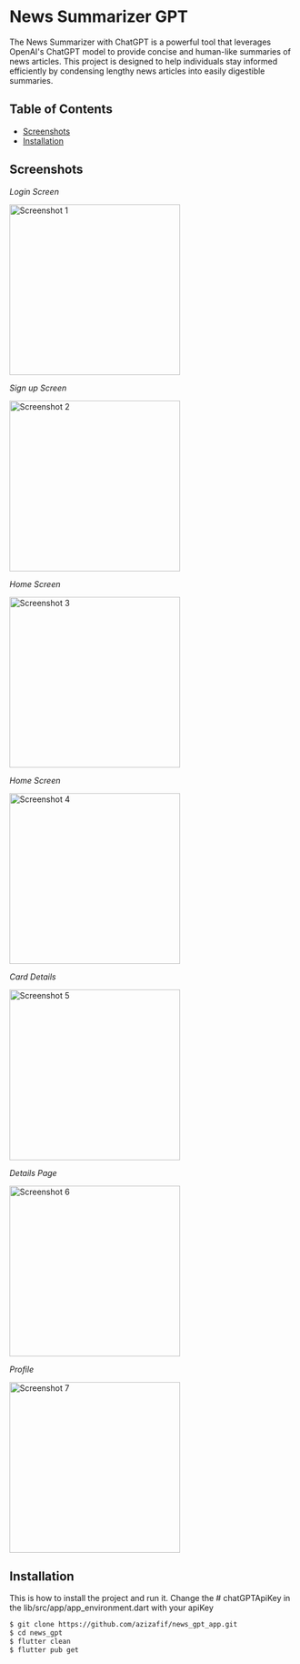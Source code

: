# News Summarizer GPT

The News Summarizer with ChatGPT is a powerful tool that leverages OpenAI's ChatGPT model to provide concise and human-like summaries of news articles. This project is designed to help individuals stay informed efficiently by condensing lengthy news articles into easily digestible summaries.


## Table of Contents

- [Screenshots](#screenshots)
- [Installation](#installation)


## Screenshots

*Login Screen*


<img src="screenshots/screen-1.png" width="300" alt="Screenshot 1">




*Sign up Screen*

<img src="screenshots/screen-2.png" width="300" alt="Screenshot 2">


*Home Screen*

<img src="screenshots/screen-3.png" width="300" alt="Screenshot 3">




*Home Screen*

<img src="screenshots/screen-4.png" width="300" alt="Screenshot 4">




*Card Details*

<img src="screenshots/screen-5.png" width="300" alt="Screenshot 5">



*Details Page*

<img src="screenshots/screen-6.png" width="300" alt="Screenshot 6">




*Profile*

<img src="screenshots/screen-7.png" width="300" alt="Screenshot 7">



## Installation

This is how to install the project and run it.
Change the # chatGPTApiKey in the lib/src/app/app_environment.dart with your apiKey

```bash
$ git clone https://github.com/azizafif/news_gpt_app.git
$ cd news_gpt
$ flutter clean
$ flutter pub get

